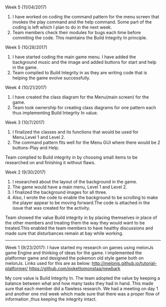 Week 5 (11/04/2017)
1. I have worked on coding the command pattern for the menu screen that invokes the play command and the help command. Some part of the coding is left which I plan to do in the next week.
2. Team members check their modules for bugs each time before commiting the code. This maintains the Build Integrity In principle.

 
Week 5 (10/28/2017)
1. I have started coding the main game menu. I have added the background music and the image and added buttons for start and help in the game.
2. Team complied to Build Integrity in as they are writing code that is helping the game evolve successfully.


Week 4 (10/21/2017)
1. I have created the class diagram for the Menu(main screen) for the game.
2. Team took ownership for creating class diagrams for one pattern each thus implementing Build Integrity In value. 


Week 3 (10/7/2017)

1. I finalized the classes and its functions that would be used for Menu,Level 1 and Level 2.
2. The command pattern fits well for the Menu GUI where there would be 2 buttons-Play and Help.

Team complied to Build integrity in by choosing small items to be researched on and finishing it without flaws.


Week 2 (9/30/2017)

1. I researched about the layout of the background in the game. 
2. The game would have a main menu, Level 1 and Level 2.
3. I finalized the background images for all three.
4. Also, I wrote the code to enable the background to be scrolling to make the player appear to be moving forward.The code is attached in the issue that was created for the activity.

Team showed the value Build integrity in by placing themselves in place of the other members and treating them the way they would want to be treated.This enabled the team members to have healthy discussions and made sure that disturbances remain at bay while working.

-------
Week 1 (9/23/2017): I have started my research on games using melonJs game Engine and thinking of ideas for the game. I implemented the platformer game and designed the pokemon old style game both on melonJs. Links used for this are as below: http://melonjs.github.io/tutorial-platformer/ https://github.com/pokettomonstaa/newbark

My core value is Build Integrity In. The team adopted the value by keeping a balance between what and how many tasks they had in hand. This made sure that each member did a flawless research. We had a meeting on day 1 and another one mid week which made sure that there was a proper flow of information ,thus keeping the integrity intact.
